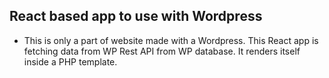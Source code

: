 
## React based app to use with Wordpress
* This is only a part of website made with a Wordpress. This React app is fetching data from WP Rest API from WP database. It renders itself inside a PHP template.

